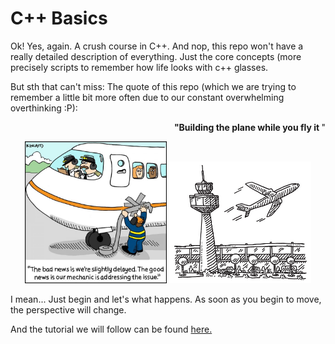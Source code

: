 # C++ Basics

Ok! Yes, again. A crush course in C++. And nop, this repo won't have a really detailed description of everything. Just the core concepts (more precisely scripts to remember how life looks with c++ glasses. 

But sth that can't miss: The quote of this repo (which we are trying to remember a little bit more often due to our constant overwhelming overthinking :P):


<p style="text-align:right"><b> "Building the plane while you fly it </b>"</p>

<p align="center">
<img src= "images/airplane-stock-700x700.jpg" alt="Euler" title="Euler" width="45%" height="50%">
<img src= "images/plane.jpg" alt="Euler" title="Euler" width="45%" height="50%">
</p>



I mean... Just begin and let's what happens. As soon as you begin to move, the perspective will change.



And the tutorial we will follow can be found [here.](https://www.youtube.com/watch?v=vLnPwxZdW4Y)